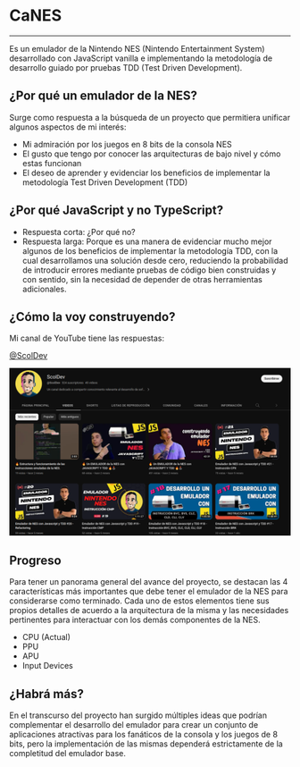 # CaNES
---

Es un emulador de la Nintendo NES (Nintendo Entertainment System) desarrollado con JavaScript vanilla e implementando la metodología de desarrollo guiado por pruebas TDD (Test Driven Development).

## ¿Por qué un emulador de la NES?

Surge como respuesta a la búsqueda de un proyecto que permitiera unificar algunos aspectos de mi interés:

- Mi admiración por los juegos en 8 bits de la consola NES
- El gusto que tengo por conocer las arquitecturas de bajo nivel y cómo estas funcionan
- El deseo de aprender y evidenciar los beneficios de implementar la metodología Test Driven Development (TDD)


## ¿Por qué JavaScript y no TypeScript?

- Respuesta corta: ¿Por qué no?
- Respuesta larga: Porque es una manera de evidenciar mucho mejor algunos de los beneficios de implementar la metodología TDD, con la cual desarrollamos una solución desde cero, reduciendo la probabilidad de introducir errores mediante pruebas de código bien construidas y con sentido, sin la necesidad de depender de otras herramientas adicionales.

## ¿Cómo la voy construyendo?

Mi canal de YouTube tiene las respuestas:

[@ScolDev](https://www.youtube.com/playlist?list=PLqavSrl_owSZKrR9lg00lzoDDI1nyvfZ8)

![@ScolDev - Youtube Channel](./images/yt-scoldev.png)

## Progreso

Para tener un panorama general del avance del proyecto, se destacan las 4 características más importantes que debe tener el emulador de la NES para considerarse como terminado. Cada uno de estos elementos tiene sus propios detalles de acuerdo a la arquitectura de la misma y las necesidades pertinentes para interactuar con los demás componentes de la NES.

- CPU (Actual)
- PPU
- APU
- Input Devices

## ¿Habrá más?

En el transcurso del proyecto han surgido múltiples ideas que podrían complementar el desarrollo del emulador para crear un conjunto de aplicaciones atractivas para los fanáticos de la consola y los juegos de 8 bits, pero la implementación de las mismas dependerá estrictamente de la completitud del emulador base.